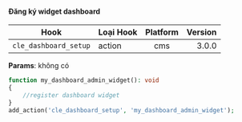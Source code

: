 #### Đăng ký widget dashboard

| Hook                  | **Loại Hook**                                 | **Platform** |                                   **Version** |
|-----------------------|-----------------------------------------------|:------------:|----------------------------------------------:|
| `cle_dashboard_setup` | <span class="badge text-bg-red">action</span> |     cms      | <span class="badge text-bg-cyan">3.0.0</span> |

**Params**: không có  

```php
function my_dashboard_admin_widget(): void
{
    //register dashboard widget
}
add_action('cle_dashboard_setup', 'my_dashboard_admin_widget');
```

